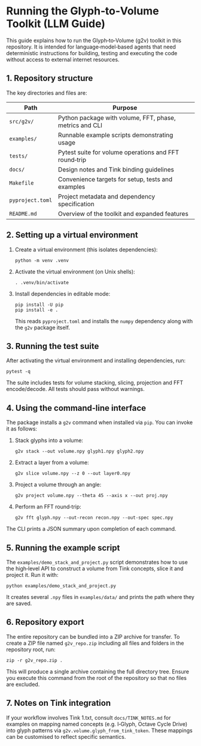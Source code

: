 # Running the Glyph‑to‑Volume Toolkit (LLM Guide)

This guide explains how to run the Glyph‑to‑Volume (g2v) toolkit in this
repository.  It is intended for language‑model‑based agents that need
deterministic instructions for building, testing and executing the code
without access to external internet resources.

## 1. Repository structure

The key directories and files are:

| Path              | Purpose                                                    |
|-------------------|------------------------------------------------------------|
| `src/g2v/`        | Python package with volume, FFT, phase, metrics and CLI    |
| `examples/`       | Runnable example scripts demonstrating usage               |
| `tests/`          | Pytest suite for volume operations and FFT round‑trip       |
| `docs/`           | Design notes and Tink binding guidelines                  |
| `Makefile`        | Convenience targets for setup, tests and examples         |
| `pyproject.toml`  | Project metadata and dependency specification             |
| `README.md`       | Overview of the toolkit and expanded features             |

## 2. Setting up a virtual environment

1. Create a virtual environment (this isolates dependencies):

       python -m venv .venv

2. Activate the virtual environment (on Unix shells):

       . .venv/bin/activate

3. Install dependencies in editable mode:

       pip install -U pip
       pip install -e .

   This reads `pyproject.toml` and installs the `numpy` dependency along
   with the `g2v` package itself.

## 3. Running the test suite

After activating the virtual environment and installing dependencies, run:

    pytest -q

The suite includes tests for volume stacking, slicing, projection and
FFT encode/decode.  All tests should pass without warnings.

## 4. Using the command‑line interface

The package installs a `g2v` command when installed via `pip`.  You can
invoke it as follows:

1. Stack glyphs into a volume:

       g2v stack --out volume.npy glyph1.npy glyph2.npy

2. Extract a layer from a volume:

       g2v slice volume.npy --z 0 --out layer0.npy

3. Project a volume through an angle:

       g2v project volume.npy --theta 45 --axis x --out proj.npy

4. Perform an FFT round‑trip:

       g2v fft glyph.npy --out-recon recon.npy --out-spec spec.npy

The CLI prints a JSON summary upon completion of each command.

## 5. Running the example script

The `examples/demo_stack_and_project.py` script demonstrates how to use
the high‑level API to construct a volume from Tink concepts, slice it and
project it.  Run it with:

    python examples/demo_stack_and_project.py

It creates several `.npy` files in `examples/data/` and prints the path
where they are saved.

## 6. Repository export

The entire repository can be bundled into a ZIP archive for transfer.  To
create a ZIP file named `g2v_repo.zip` including all files and folders in
the repository root, run:

    zip -r g2v_repo.zip .

This will produce a single archive containing the full directory tree.
Ensure you execute this command from the root of the repository so that
no files are excluded.

## 7. Notes on Tink integration

If your workflow involves Tink 1.txt, consult `docs/TINK_NOTES.md` for
examples on mapping named concepts (e.g. I‑Glyph, Octave Cycle Drive)
into glyph patterns via `g2v.volume.glyph_from_tink_token`.  These
mappings can be customised to reflect specific semantics.

